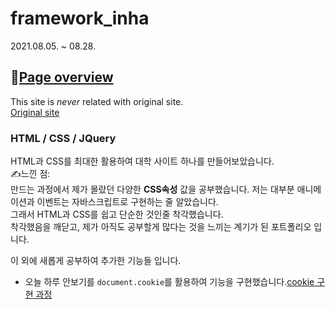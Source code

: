 # framework_inha
2021.08.05. ~ 08.28.
## 📌[Page overview](https://sinri0809.github.io/framework_inha/)
This site is *never* related with original site.  
[Original site](https://www.inha.ac.kr/kr/index.do)  
### HTML / CSS / JQuery 
HTML과 CSS를 최대한 활용하여 대학 사이트 하나를 만들어보았습니다.  
✍느낀 점:  
만드는 과정에서 제가 몰랐던 다양한 **CSS속성** 값을 공부했습니다. 
저는 대부분 애니메이션과 이벤트는 자바스크립트로 구현하는 줄 알았습니다.  
그래서 HTML과 CSS를 쉽고 단순한 것인줄 착각했습니다.  
착각했음을 깨닫고, 제가 아직도 공부할게 많다는 것을 느끼는 계기가 된 포트폴리오 입니다.  
  
이 외에 새롭게 공부하여 추가한 기능들 입니다.  
- 오늘 하루 안보기를 `document.cookie`를 활용하여 기능을 구현했습니다.[cookie 구현 과정](https://wikidocs.net/148138)  

